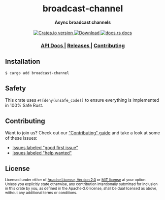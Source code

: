 <h1 align="center">broadcast-channel</h1>
<div align="center">
  <strong>
    Async broadcast channels
  </strong>
</div>

<br />

<div align="center">
  <!-- Crates version -->
  <a href="https://crates.io/crates/broadcast-channel">
    <img src="https://img.shields.io/crates/v/broadcast-channel.svg?style=flat-square"
    alt="Crates.io version" />
  </a>
  <!-- Downloads -->
  <a href="https://crates.io/crates/broadcast-channel">
    <img src="https://img.shields.io/crates/d/broadcast-channel.svg?style=flat-square"
      alt="Download" />
  </a>
  <!-- docs.rs docs -->
  <a href="https://docs.rs/broadcast-channel">
    <img src="https://img.shields.io/badge/docs-latest-blue.svg?style=flat-square"
      alt="docs.rs docs" />
  </a>
</div>

<div align="center">
  <h3>
    <a href="https://docs.rs/broadcast-channel">
      API Docs
    </a>
    <span> | </span>
    <a href="https://github.com/yoshuawuyts/broadcast-channel/releases">
      Releases
    </a>
    <span> | </span>
    <a href="https://github.com/yoshuawuyts/broadcast-channel/blob/master.github/CONTRIBUTING.md">
      Contributing
    </a>
  </h3>
</div>

## Installation
```sh
$ cargo add broadcast-channel
```

## Safety
This crate uses ``#![deny(unsafe_code)]`` to ensure everything is implemented in
100% Safe Rust.

## Contributing
Want to join us? Check out our ["Contributing" guide][contributing] and take a
look at some of these issues:

- [Issues labeled "good first issue"][good-first-issue]
- [Issues labeled "help wanted"][help-wanted]

[contributing]: https://github.com/yoshuawuyts/broadcast-channel/blob/master.github/CONTRIBUTING.md
[good-first-issue]: https://github.com/yoshuawuyts/broadcast-channel/labels/good%20first%20issue
[help-wanted]: https://github.com/yoshuawuyts/broadcast-channel/labels/help%20wanted

## License

<sup>
Licensed under either of <a href="LICENSE-APACHE">Apache License, Version
2.0</a> or <a href="LICENSE-MIT">MIT license</a> at your option.
</sup>

<br/>

<sub>
Unless you explicitly state otherwise, any contribution intentionally submitted
for inclusion in this crate by you, as defined in the Apache-2.0 license, shall
be dual licensed as above, without any additional terms or conditions.
</sub>
